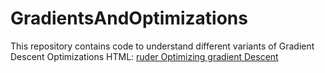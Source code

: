 # GradientsAndOptimizations
This repository contains code to understand different variants of Gradient Descent Optimizations
HTML:
<a href="https://ruder.io/optimizing-gradient-descent/">ruder Optimizing gradient Descent
